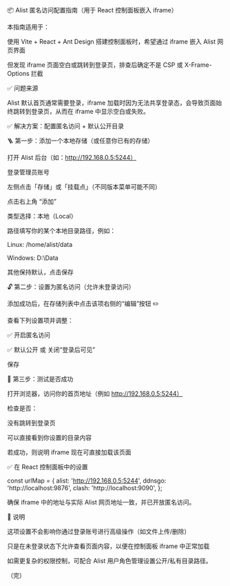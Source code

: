 📦 Alist 匿名访问配置指南（用于 React 控制面板嵌入 iframe）

本指南适用于：

使用 Vite + React + Ant Design 搭建控制面板时，希望通过 iframe 嵌入 Alist 网页界面

但发现 iframe 页面空白或跳转到登录页，排查后确定不是 CSP 或 X-Frame-Options 拦截

✅ 问题来源

Alist 默认首页通常需要登录，iframe 加载时因为无法共享登录态，会导致页面始终跳转到登录页，从而在 iframe 中显示空白或失败。

✅ 解决方案：配置匿名访问 + 默认公开目录

🪜 第一步：添加一个本地存储（或任意你已有的存储）

打开 Alist 后台（如：http://192.168.0.5:5244）

登录管理员账号

左侧点击「存储」或「挂载点」（不同版本菜单可能不同）

点击右上角 “添加”

类型选择：本地（Local）

路径填写你的某个本地目录路径，例如：

Linux: /home/alist/data

Windows: D:\Data

其他保持默认，点击保存

🔓 第二步：设置为匿名访问（允许未登录访问）

添加成功后，在存储列表中点击该项右侧的“编辑”按钮 ✏️

查看下列设置项并调整：

✅ 开启匿名访问

✅ 默认公开 或 关闭“登录后可见”

保存

📁 第三步：测试是否成功

打开浏览器，访问你的首页地址（例如 http://192.168.0.5:5244）

检查是否：

没有跳转到登录页

可以直接看到你设置的目录内容

若成功，则说明 iframe 现在可直接加载该页面

✅ 在 React 控制面板中的设置

const urlMap = {
  alist: 'http://192.168.0.5:5244',
  ddnsgo: 'http://localhost:9876',
  clash: 'http://localhost:9090',
};

确保 iframe 中的地址与实际 Alist 网页地址一致，并已开放匿名访问。

📝 说明

这项设置不会影响你通过登录账号进行高级操作（如文件上传/删除）

只是在未登录状态下允许查看页面内容，以便在控制面板 iframe 中正常加载

如需更复杂的权限控制，可配合 Alist 用户角色管理设置公开/私有目录路径。

（完）

